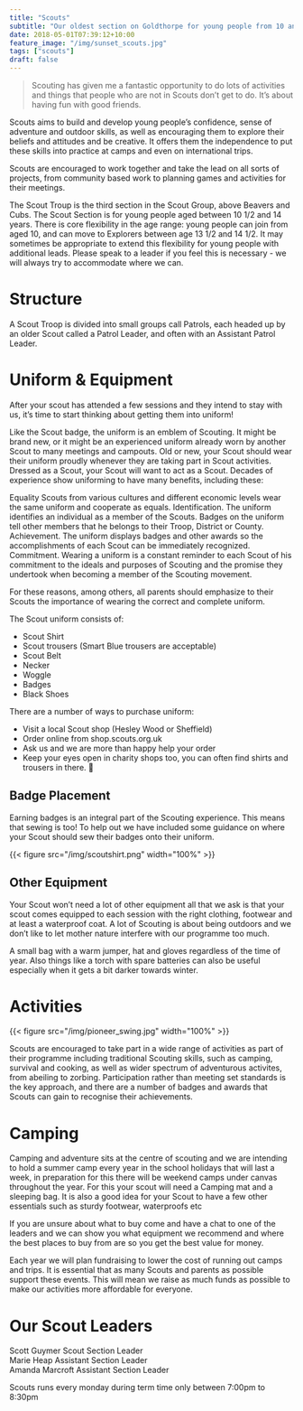 ```yaml
---
title: "Scouts"
subtitle: "Our oldest section on Goldthorpe for young people from 10 and a half to 14"
date: 2018-05-01T07:39:12+10:00
feature_image: "/img/sunset_scouts.jpg"
tags: ["scouts"]
draft: false
---
```


> Scouting has given me a fantastic opportunity to do lots of activities and things that people who are not in Scouts don’t get to do. It’s about having fun with good friends.

Scouts aims to build and develop young people’s confidence, sense of adventure and outdoor skills, as well as encouraging them to explore their beliefs and attitudes and be creative.  It offers them the independence to put these skills into practice at camps and even on international trips.

Scouts are encouraged to work together and take the lead on all sorts of projects, from community based work to planning games and activities for their meetings.

The Scout Troup is the third section in the Scout Group, above Beavers and Cubs.  The Scout Section is for young people aged between 10 1/2 and 14 years.  There is core flexibility in the age range: young people can join from aged 10, and can move to Explorers between age 13 1/2 and 14 1/2.  It may sometimes be appropriate to extend this flexibility for young people with additional leads.  Please speak to a leader if you feel this is necessary - we will always try to accommodate where we can.

# Structure
A Scout Troop is divided into small groups call Patrols, each headed up by an older Scout called a Patrol Leader, and often with an Assistant Patrol Leader.

# Uniform & Equipment
After your scout has attended a few sessions and they intend to stay with us, it’s time to start thinking about getting them into uniform! 

Like the Scout badge, the uniform is an emblem of Scouting. It might be brand new, or it might be an experienced uniform already worn by another Scout to many meetings and campouts. Old or new, your Scout should wear their uniform proudly whenever they are taking part in Scout activities. Dressed as a Scout, your Scout will want to act as a Scout. Decades of experience show uniforming to have many benefits, including these:

Equality Scouts from various cultures and different economic levels wear the same uniform and cooperate as equals.
Identification. The uniform identifies an individual as a member of the Scouts. Badges on the uniform tell other members that he belongs to their Troop, District or County.
Achievement. The uniform displays badges and other awards so the accomplishments of each Scout can be immediately recognized.
Commitment. Wearing a uniform is a constant reminder to each Scout of his commitment to the ideals and purposes of Scouting and the promise they undertook when becoming a member of the Scouting movement.

For these reasons, among others, all parents should emphasize to their Scouts the importance of wearing the correct and complete uniform.

The Scout uniform consists of:

* Scout Shirt
* Scout trousers (Smart Blue trousers are acceptable)
* Scout Belt
* Necker
* Woggle 
* Badges
* Black Shoes

There are a number of ways to purchase uniform:

* Visit a local Scout shop (Hesley Wood or Sheffield)
* Order online from shop.scouts.org.uk
* Ask us and we are more than happy help your order
* Keep your eyes open in charity shops too, you can often find shirts and trousers in there.


## Badge Placement
Earning badges is an integral part of the Scouting experience. This means that sewing is too! To help out we have included some guidance on where your Scout should sew their badges onto their uniform.

{{< figure src="/img/scoutshirt.png" width="100%" >}}

## Other Equipment
Your Scout won’t need a lot of other equipment all that we ask is that your scout comes equipped to each session with the right clothing, footwear and at least a waterproof coat. A lot of Scouting is about being outdoors and we don’t like to let mother nature interfere with our programme too much.

A small bag with a warm jumper, hat and gloves regardless of the time of year. Also things like a torch with spare batteries can also be useful especially when it gets a bit darker towards winter.


# Activities


{{< figure src="/img/pioneer_swing.jpg" width="100%" >}}

Scouts are encouraged to take part in a wide range of activities as part of their programme including traditional Scouting skills, such as camping, survival and cooking, as well as wider spectrum of adventurous activites, from abeiling to zorbing.  Participation rather than meeting set standards is the key approach, and there are a number of badges and awards that Scouts can gain to recognise their achievements.

# Camping
Camping and adventure sits at the centre of scouting and we are intending to hold a summer camp every year in the school holidays that will last a week, in preparation for this there will be weekend camps under canvas throughout the year. For this your scout will need a Camping mat and a sleeping bag. It is also a good idea for your Scout to have a few other essentials such as sturdy footwear, waterproofs etc

If you are unsure about what to buy come and have a chat to one of the leaders and we can show you what equipment we recommend and where the best places to buy from are so you get the best value for money.

Each year we will plan fundraising to lower the cost of running out camps and trips. It is essential that as many Scouts and parents as possible support these events. This will mean we raise as much funds as possible to make our activities more affordable for everyone.


# Our Scout Leaders

Scott Guymer      Scout Section Leader  
Marie Heap        Assistant Section Leader  
Amanda Marcroft   Assistant Section Leader  

Scouts runs every monday during term time only between 7:00pm to 8:30pm